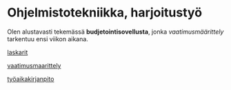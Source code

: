 # Ohjelmistotekniikka, harjoitustyö

Olen alustavasti tekemässä **budjetointisovellusta**, jonka *vaatimusmäärittely* tarkentuu ensi viikon aikana.

[laskarit](laskarit/)

[vaatimusmaarittely](dokumentaatio/vaatimusmaarittely.md)

[työaikakirjanpito](dokumentaatio/tyoaikakirjanpito.md)

